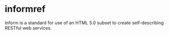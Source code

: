 informref
=========

Inform is a standard for use of an HTML 5.0 subset to create self-describing RESTful web services.
